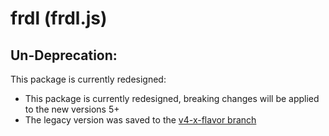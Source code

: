 # frdl (frdl.js)


## Un-Deprecation:
This package is currently redesigned:

   *   This package is currently redesigned, breaking changes will be applied to the new versions 5+
   *   The legacy version was saved to the [v4-x-flavor branch](https://github.com/frdl/frdl.js/tree/v4-x-flavor)
